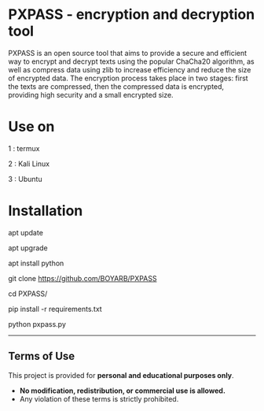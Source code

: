# PXPASS - encryption and decryption tool
PXPASS is an open source tool that aims to provide a secure and efficient way to encrypt and decrypt texts using the popular ChaCha20 algorithm, as well as compress data using zlib to increase efficiency and reduce the size of encrypted data. The encryption process takes place in two stages: first the texts are compressed, then the compressed data is encrypted, providing high security and a small encrypted size.

# Use on
1 : termux

2 : Kali Linux

3 : Ubuntu

# Installation
apt update

apt upgrade

apt install python

git clone https://github.com/BOYARB/PXPASS

cd PXPASS/

pip install -r requirements.txt

python pxpass.py
_____________________________________
## Terms of Use
This project is provided for **personal and educational purposes only**.  
- **No modification, redistribution, or commercial use is allowed.**  
- Any violation of these terms is strictly prohibited.

